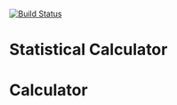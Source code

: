[![Build Status](https://travis-ci.org/adityacd/StatisticalCalculator.svg?branch=master)](https://travis-ci.org/adityacd/StatisticalCalculator)

# Statistical Calculator

# Calculator
